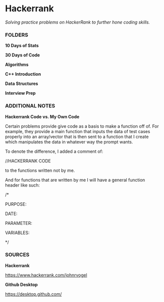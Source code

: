 # Hackerrank

*Solving practice problems on HackerRank to further hone coding skills.*

### FOLDERS

**10 Days of Stats**

**30 Days of Code**

**Algorithms**

**C++ Introduction**

**Data Structures**

**Interview Prep**

### ADDITIONAL NOTES

**Hackerrank Code vs. My Own Code**

Certain problems provide give code as a basis to make a function off of. For example, they provide a main function that inputs the data of test cases properly into an array/vector that is then sent to a function that I create which manipulates the data in whatever way the prompt wants.

To denote the difference, I added a comment of: 

//HACKERRANK CODE

to the functions written not by me.

And for functions that are written by me I will have a general function header like such:

/*

PURPOSE:

DATE:

PARAMETER:

VARIABLES:

*/

### SOURCES

**Hackerrank**

https://www.hackerrank.com/johnrvogel

**Github Desktop**

https://desktop.github.com/
